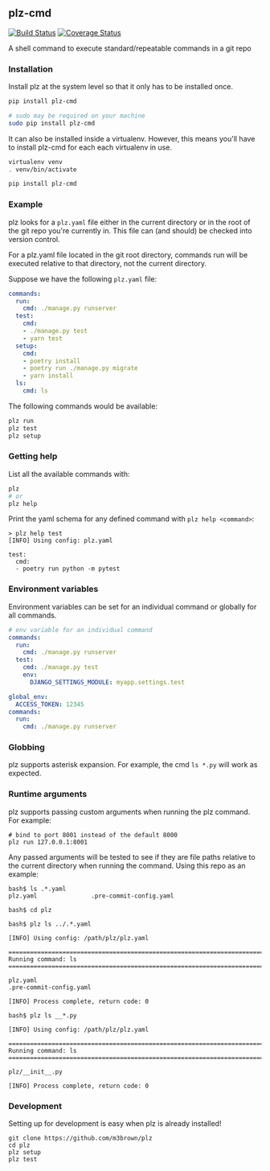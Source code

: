 ## plz-cmd

[![Build Status](https://github.com/m3brown/plz/actions/workflows/python-app.yml/badge.svg)](https://github.com/m3brown/plz/actions?query=workflow%3Abuild)
[![Coverage Status](https://coveralls.io/repos/github/m3brown/plz/badge.svg?branch=master)](https://coveralls.io/github/m3brown/plz?branch=master)

A shell command to execute standard/repeatable commands in a git repo

### Installation

Install plz at the system level so that it only has to be installed once.

```bash
pip install plz-cmd

# sudo may be required on your machine
sudo pip install plz-cmd
```

It can also be installed inside a virtualenv.  However, this means you'll have
to install plz-cmd for each each virtualenv in use.

```bash
virtualenv venv
. venv/bin/activate

pip install plz-cmd
```

### Example

plz looks for a `plz.yaml` file either in the current directory or in the root
of the git repo you're currently in. This file can (and should) be checked into
version control.

For a plz.yaml file located in the git root directory, commands run will be
executed relative to that directory, not the current directory.

Suppose we have the following `plz.yaml` file:

```yaml
commands:
  run:
    cmd: ./manage.py runserver
  test:
    cmd:
    - ./manage.py test
    - yarn test
  setup:
    cmd:
    - poetry install
    - poetry run ./manage.py migrate
    - yarn install
  ls:
    cmd: ls
```

The following commands would be available:

```bash
plz run
plz test
plz setup
```

### Getting help

List all the available commands with:

```bash
plz
# or
plz help
```

Print the yaml schema for any defined command with `plz help <command>`:

```
> plz help test
[INFO] Using config: plz.yaml

test:
  cmd:
  - poetry run python -m pytest
```

### Environment variables

Environment variables can be set for an individual command or globally for all commands.

```yaml
# env variable for an individual command
commands:
  run:
    cmd: ./manage.py runserver
  test:
    cmd: ./manage.py test
    env:
      DJANGO_SETTINGS_MODULE: myapp.settings.test
```

```yaml
global_env:
  ACCESS_TOKEN: 12345
commands:
  run:
    cmd: ./manage.py runserver
```

### Globbing

plz supports asterisk expansion.  For example, the cmd `ls *.py` will work as expected.

### Runtime arguments

plz supports passing custom arguments when running the plz command. For example:

```
# bind to port 8001 instead of the default 8000
plz run 127.0.0.1:8001
```

Any passed arguments will be tested to see if they are file paths relative to
the current directory when running the command. Using this repo as an example:

```
bash$ ls .*.yaml
plz.yaml               .pre-commit-config.yaml

bash$ cd plz

bash$ plz ls ../.*.yaml

[INFO] Using config: /path/plz/plz.yaml

===============================================================================
Running command: ls
===============================================================================

plz.yaml
.pre-commit-config.yaml

[INFO] Process complete, return code: 0

bash$ plz ls __*.py

[INFO] Using config: /path/plz/plz.yaml

===============================================================================
Running command: ls
===============================================================================

plz/__init__.py

[INFO] Process complete, return code: 0
```

### Development

Setting up for development is easy when plz is already installed!

```
git clone https://github.com/m3brown/plz
cd plz
plz setup
plz test
```
